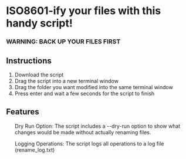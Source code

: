 <h1>ISO8601-ify your files with this handy script!</h1>
<h3> WARNING: BACK UP YOUR FILES FIRST </h3>
<h2>Instructions</h2>
<ol>
  <li>Download the script</li> 
  <li>Drag the script into a new terminal window</li>
  <li>Drag the folder you want modified into the same terminal window</li>
  <li>Press enter and wait a few seconds for the script to finish</li>
</ol>
<h2>Features</h2>
<ul>Dry Run Option: The script includes a --dry-run option to show what changes would be made without actually renaming files. </ul>
<ul>Logging Operations: The script logs all operations to a log file (rename_log.txt)</ul>
